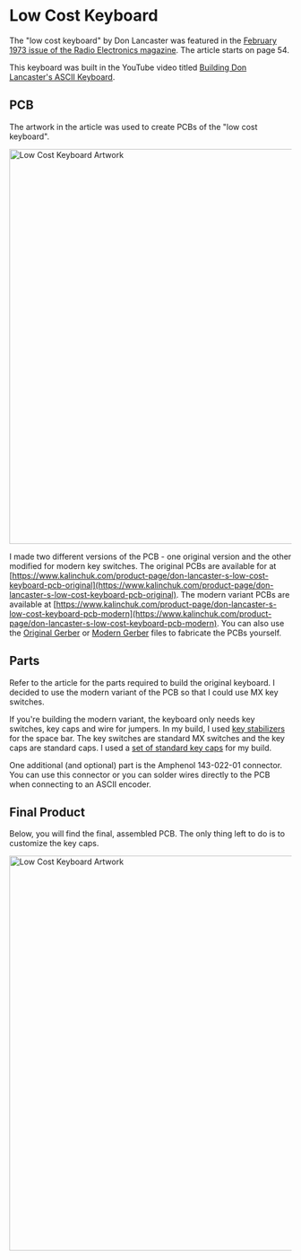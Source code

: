 # Low Cost Keyboard

The "low cost keyboard" by Don Lancaster was featured in the [February 1973 issue of the Radio Electronics magazine](low_cost_keyboard_2_73.pdf). The article starts on page 54.

This keyboard was built in the YouTube video titled [Building Don Lancaster's ASCII Keyboard](https://youtu.be/akgyQJSSxYs).

## PCB

The artwork in the article was used to create PCBs of the "low cost keyboard".

<img width="704" alt="Low Cost Keyboard Artwork" src="https://github.com/user-attachments/assets/ba0e399e-865e-4879-a29e-6433dd137040">

I made two different versions of the PCB - one original version and the other modified for modern key switches. The original PCBs are available for at [https://www.kalinchuk.com/product-page/don-lancaster-s-low-cost-keyboard-pcb-original](https://www.kalinchuk.com/product-page/don-lancaster-s-low-cost-keyboard-pcb-original). The modern variant PCBs are available at [https://www.kalinchuk.com/product-page/don-lancaster-s-low-cost-keyboard-pcb-modern](https://www.kalinchuk.com/product-page/don-lancaster-s-low-cost-keyboard-pcb-modern). You can also use the [Original Gerber](original_gerber.zip) or [Modern Gerber](modern_gerber.zip) files to fabricate the PCBs yourself.

## Parts

Refer to the article for the parts required to build the original keyboard. I decided to use the modern variant of the PCB so that I could use MX key switches.

If you're building the modern variant, the keyboard only needs key switches, key caps and wire for jumpers. In my build, I used [key stabilizers](https://www.amazon.com/gp/product/B096JWNKVG) for the space bar. The key switches are standard MX switches and the key caps are standard caps. I used a [set of standard key caps](https://www.amazon.com/gp/product/B0BLMJQRSG) for my build.

One additional (and optional) part is the Amphenol 143-022-01 connector. You can use this connector or you can solder wires directly to the PCB when connecting to an ASCII encoder.

## Final Product

Below, you will find the final, assembled PCB. The only thing left to do is to customize the key caps.

<img width="704" alt="Low Cost Keyboard Artwork" src="https://github.com/user-attachments/assets/d926b169-8336-40e7-9e40-23ed25c599d3">

